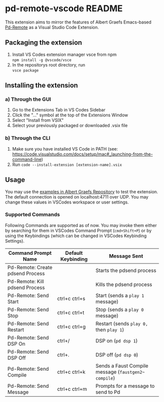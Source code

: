 # pd-remote-vscode README

This extension aims to mirror the features of Albert Graefs Emacs-based [Pd-Remote](https://github.com/agraef/pd-remote) as a Visual Studio Code Extension. 

## Packaging the extension

1. Install VS Codes extension manager vsce from npm  
```npm install -g @vscode/vsce```
2. In the repositorys root directory, run  
```vsce package```

## Installing the extension

### a) Through the GUI
1. Go to the Extensions Tab in VS Codes Sidebar
2. Click the "..." symbol at the top of the Extensions Window
3. Select "Install from VSIX"
4. Select your previously packaged or downloaded .vsix file

### b) Through the CLI
1. Make sure you have installed VS Code in PATH (see: https://code.visualstudio.com/docs/setup/mac#_launching-from-the-command-line)
2. Run 
```code --install-extension [extension-name].vsix```

## Usage

You may use the [examples in Albert Graefs Repository](https://github.com/agraef/pd-remote/tree/main/examples) to test the extension.
The default connection is opened on localhost:4711 over UDP. You may change these values in VSCodes workspace or user settings.

### Supported Commands
Following Commands are supported as of now. You may invoke them either by searching for them in VSCodes Command Prompt (```cmd+Shift+P```) or by using the Keybindings (which can be changed in VSCodes Keybinding Settings).

| Command Prompt Name              | Default Keybinding | Message Sent |
| -------------------------------- | ------------------ | ------------ |
| Pd-Remote: Create pdsend Process |                    | Starts the pdsend process |
| Pd-Remote: Kill pdsend Process   |                    | Kills the pdsend process |
| Pd-Remote: Send Start            | ctrl+c ctrl+s      | Start (sends a `play 1` message) |
| Pd-Remote: Send Stop             | ctrl+c ctrl+t      | Stop (sends a `play 0` message) |
| Pd-Remote: Send Restart          | ctrl+c ctrl+g      | Restart (sends `play 0,` then `play 1`) |
| Pd-Remote: Send DSP On           | ctrl+/             | DSP on (`pd dsp 1`) |
| Pd-Remote: Send DSP Off          | ctrl+.             | DSP off (`pd dsp 0`) |
| Pd-Remote: Send Compile          | ctrl+c ctrl+k      | Sends a Faust Compile message (`faustgen2~ compile`) |
| Pd-Remote: Send Message          | ctrl+c ctrl+m      | Prompts for a message to send to Pd |